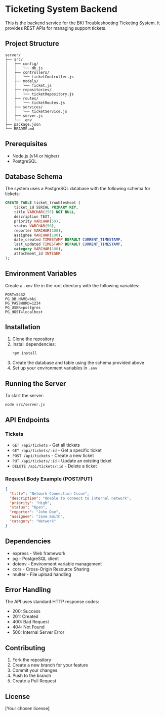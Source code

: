 # Ticketing System Backend

This is the backend service for the BKI Troubleshooting Ticketing System. It provides REST APIs for managing support tickets.

## Project Structure

```
server/
├── src/
│   ├── config/
│   │   └── db.js
│   ├── controllers/
│   │   └── ticketController.js
│   ├── models/
│   │   └── Ticket.js
│   ├── repositories/
│   │   └── ticketRepository.js
│   ├── routes/
│   │   └── ticketRoutes.js
│   ├── services/
│   │   └── ticketService.js
│   ├── server.js
│   └── .env
├── package.json
└── README.md
```

## Prerequisites

- Node.js (v14 or higher)
- PostgreSQL

## Database Schema

The system uses a PostgreSQL database with the following schema for tickets:

```sql
CREATE TABLE ticket_troubleshoot (
    ticket_id SERIAL PRIMARY KEY,
    title VARCHAR(255) NOT NULL,
    description TEXT,
    priority VARCHAR(50),
    status VARCHAR(50),
    reporter VARCHAR(100),
    assignee VARCHAR(100),
    date_created TIMESTAMP DEFAULT CURRENT_TIMESTAMP,
    last_updated TIMESTAMP DEFAULT CURRENT_TIMESTAMP,
    category VARCHAR(100),
    attachment_id INTEGER
);
```

## Environment Variables

Create a `.env` file in the root directory with the following variables:

```
PORT=5432
PG_DB_NAME=bki
PG_PASSWORD=1234
PG_USER=postgres
PG_HOST=localhost
```

## Installation

1. Clone the repository
2. Install dependencies:
   ```bash
   npm install
   ```
3. Create the database and table using the schema provided above
4. Set up your environment variables in `.env`

## Running the Server

To start the server:

```bash
node src/server.js
```

## API Endpoints

### Tickets

- `GET /api/tickets` - Get all tickets
- `GET /api/tickets/:id` - Get a specific ticket
- `POST /api/tickets` - Create a new ticket
- `PUT /api/tickets/:id` - Update an existing ticket
- `DELETE /api/tickets/:id` - Delete a ticket

### Request Body Example (POST/PUT)

```json
{
  "title": "Network Connection Issue",
  "description": "Unable to connect to internal network",
  "priority": "High",
  "status": "Open",
  "reporter": "John Doe",
  "assignee": "Jane Smith",
  "category": "Network"
}
```

## Dependencies

- express - Web framework
- pg - PostgreSQL client
- dotenv - Environment variable management
- cors - Cross-Origin Resource Sharing
- multer - File upload handling

## Error Handling

The API uses standard HTTP response codes:
- 200: Success
- 201: Created
- 400: Bad Request
- 404: Not Found
- 500: Internal Server Error

## Contributing

1. Fork the repository
2. Create a new branch for your feature
3. Commit your changes
4. Push to the branch
5. Create a Pull Request

## License

[Your chosen license]
